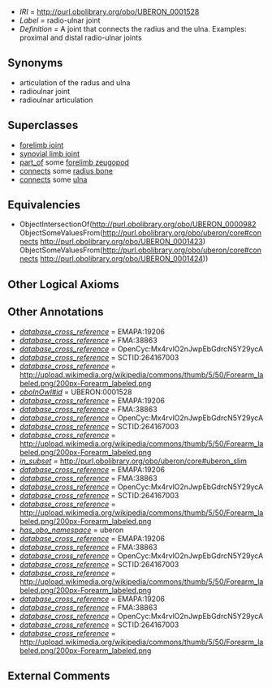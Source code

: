  * *IRI* = http://purl.obolibrary.org/obo/UBERON_0001528
 * *Label* = radio-ulnar joint
 * *Definition* = A joint that connects the radius and the ulna. Examples: proximal and distal radio-ulnar joints

## Synonyms

 * articulation of the radus and ulna
 * radioulnar joint
 * radioulnar articulation

## Superclasses

 * [forelimb joint](../../UBERON/39/UBERON_0003839.md)
 * [synovial limb joint](../../UBERON/39/UBERON_0011139.md)
 * [part_of](../../BFO/50/BFO_0000050.md) some [forelimb zeugopod](../../UBERON/86/UBERON_0002386.md)
 * [connects](../../ts/core#connects.md) some [radius bone](../../UBERON/23/UBERON_0001423.md)
 * [connects](../../ts/core#connects.md) some [ulna](../../UBERON/24/UBERON_0001424.md)

## Equivalencies

 * ObjectIntersectionOf(<http://purl.obolibrary.org/obo/UBERON_0000982> ObjectSomeValuesFrom(<http://purl.obolibrary.org/obo/uberon/core#connects> <http://purl.obolibrary.org/obo/UBERON_0001423>) ObjectSomeValuesFrom(<http://purl.obolibrary.org/obo/uberon/core#connects> <http://purl.obolibrary.org/obo/UBERON_0001424>))

## Other Logical Axioms


## Other Annotations

 * *[database_cross_reference](../../ef/oboInOwl#hasDbXref.md)* = EMAPA:19206
 * *[database_cross_reference](../../ef/oboInOwl#hasDbXref.md)* = FMA:38863
 * *[database_cross_reference](../../ef/oboInOwl#hasDbXref.md)* = OpenCyc:Mx4rvlO2nJwpEbGdrcN5Y29ycA
 * *[database_cross_reference](../../ef/oboInOwl#hasDbXref.md)* = SCTID:264167003
 * *[database_cross_reference](../../ef/oboInOwl#hasDbXref.md)* = http://upload.wikimedia.org/wikipedia/commons/thumb/5/50/Forearm_labeled.png/200px-Forearm_labeled.png
 * *[oboInOwl#id](../../id/oboInOwl#id.md)* = UBERON:0001528
 * *[database_cross_reference](../../ef/oboInOwl#hasDbXref.md)* = EMAPA:19206
 * *[database_cross_reference](../../ef/oboInOwl#hasDbXref.md)* = FMA:38863
 * *[database_cross_reference](../../ef/oboInOwl#hasDbXref.md)* = OpenCyc:Mx4rvlO2nJwpEbGdrcN5Y29ycA
 * *[database_cross_reference](../../ef/oboInOwl#hasDbXref.md)* = SCTID:264167003
 * *[database_cross_reference](../../ef/oboInOwl#hasDbXref.md)* = http://upload.wikimedia.org/wikipedia/commons/thumb/5/50/Forearm_labeled.png/200px-Forearm_labeled.png
 * *[in_subset](../../et/oboInOwl#inSubset.md)* = http://purl.obolibrary.org/obo/uberon/core#uberon_slim
 * *[database_cross_reference](../../ef/oboInOwl#hasDbXref.md)* = EMAPA:19206
 * *[database_cross_reference](../../ef/oboInOwl#hasDbXref.md)* = FMA:38863
 * *[database_cross_reference](../../ef/oboInOwl#hasDbXref.md)* = OpenCyc:Mx4rvlO2nJwpEbGdrcN5Y29ycA
 * *[database_cross_reference](../../ef/oboInOwl#hasDbXref.md)* = SCTID:264167003
 * *[database_cross_reference](../../ef/oboInOwl#hasDbXref.md)* = http://upload.wikimedia.org/wikipedia/commons/thumb/5/50/Forearm_labeled.png/200px-Forearm_labeled.png
 * *[has_obo_namespace](../../ce/oboInOwl#hasOBONamespace.md)* = uberon
 * *[database_cross_reference](../../ef/oboInOwl#hasDbXref.md)* = EMAPA:19206
 * *[database_cross_reference](../../ef/oboInOwl#hasDbXref.md)* = FMA:38863
 * *[database_cross_reference](../../ef/oboInOwl#hasDbXref.md)* = OpenCyc:Mx4rvlO2nJwpEbGdrcN5Y29ycA
 * *[database_cross_reference](../../ef/oboInOwl#hasDbXref.md)* = SCTID:264167003
 * *[database_cross_reference](../../ef/oboInOwl#hasDbXref.md)* = http://upload.wikimedia.org/wikipedia/commons/thumb/5/50/Forearm_labeled.png/200px-Forearm_labeled.png
 * *[database_cross_reference](../../ef/oboInOwl#hasDbXref.md)* = EMAPA:19206
 * *[database_cross_reference](../../ef/oboInOwl#hasDbXref.md)* = FMA:38863
 * *[database_cross_reference](../../ef/oboInOwl#hasDbXref.md)* = OpenCyc:Mx4rvlO2nJwpEbGdrcN5Y29ycA
 * *[database_cross_reference](../../ef/oboInOwl#hasDbXref.md)* = SCTID:264167003
 * *[database_cross_reference](../../ef/oboInOwl#hasDbXref.md)* = http://upload.wikimedia.org/wikipedia/commons/thumb/5/50/Forearm_labeled.png/200px-Forearm_labeled.png

## External Comments

